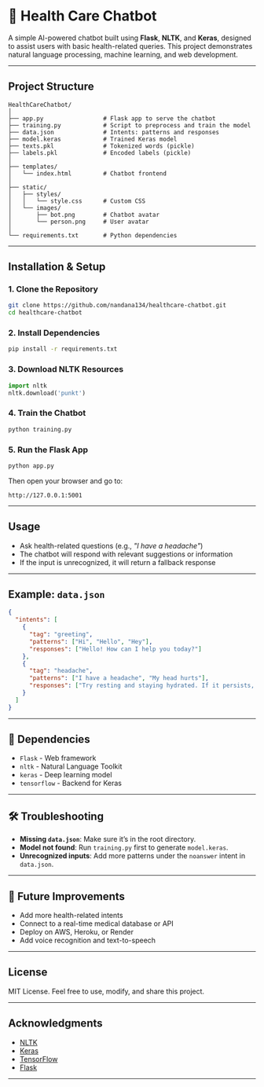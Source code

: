 # 🏥 Health Care Chatbot

A simple AI-powered chatbot built using **Flask**, **NLTK**, and **Keras**, designed to assist users with basic health-related queries. This project demonstrates natural language processing, machine learning, and web development.

---

##  Project Structure

```
HealthCareChatbot/
│
├── app.py                 # Flask app to serve the chatbot
├── training.py            # Script to preprocess and train the model
├── data.json              # Intents: patterns and responses
├── model.keras            # Trained Keras model
├── texts.pkl              # Tokenized words (pickle)
├── labels.pkl             # Encoded labels (pickle)
│
├── templates/
│   └── index.html         # Chatbot frontend
│
├── static/
│   ├── styles/
│   │   └── style.css      # Custom CSS
│   └── images/
│       ├── bot.png        # Chatbot avatar
│       └── person.png     # User avatar
│
└── requirements.txt       # Python dependencies
```

---

##  Installation & Setup

### 1. Clone the Repository

```bash
git clone https://github.com/nandana134/healthcare-chatbot.git
cd healthcare-chatbot
```

### 2. Install Dependencies

```bash
pip install -r requirements.txt
```

### 3. Download NLTK Resources

```python
import nltk
nltk.download('punkt')
```

### 4. Train the Chatbot

```bash
python training.py
```

### 5. Run the Flask App

```bash
python app.py
```

Then open your browser and go to:

```
http://127.0.0.1:5001
```

---

##  Usage

* Ask health-related questions (e.g., *"I have a headache"*)
* The chatbot will respond with relevant suggestions or information
* If the input is unrecognized, it will return a fallback response

---


##  Example: `data.json`

```json
{
  "intents": [
    {
      "tag": "greeting",
      "patterns": ["Hi", "Hello", "Hey"],
      "responses": ["Hello! How can I help you today?"]
    },
    {
      "tag": "headache",
      "patterns": ["I have a headache", "My head hurts"],
      "responses": ["Try resting and staying hydrated. If it persists, consult a doctor."]
    }
  ]
}
```

---

## 🧠 Dependencies

* `Flask` - Web framework
* `nltk` - Natural Language Toolkit
* `keras` - Deep learning model
* `tensorflow` - Backend for Keras

---

## 🛠 Troubleshooting

* **Missing `data.json`**: Make sure it’s in the root directory.
* **Model not found**: Run `training.py` first to generate `model.keras`.
* **Unrecognized inputs**: Add more patterns under the `noanswer` intent in `data.json`.

---

## 🚀 Future Improvements

* Add more health-related intents
* Connect to a real-time medical database or API
* Deploy on AWS, Heroku, or Render
* Add voice recognition and text-to-speech

---

##  License

MIT License. Feel free to use, modify, and share this project.

---

##  Acknowledgments

* [NLTK](https://www.nltk.org/)
* [Keras](https://keras.io/)
* [TensorFlow](https://www.tensorflow.org/)
* [Flask](https://flask.palletsprojects.com/)

---


